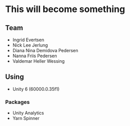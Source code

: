 # This will become something

## Team
- Ingrid Evertsen
- Nick Lee Jerlung
- Diana Nina Demidova Pedersen
- Nanna Friis Pedersen
- Valdemar Heller Wessing


## Using
- Unity 6 (60000.0.35f1)

### Packages
- Unity Analytics
- Yarn Spinner
